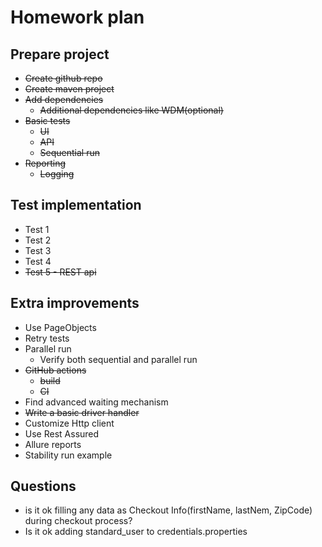 # Homework plan

## Prepare project

- ~~Create github repo~~
- ~~Create maven project~~
- ~~Add dependencies~~
    - ~~Additional dependencies like WDM(optional)~~
- ~~Basic tests~~
    - ~~UI~~
    - ~~API~~
    - ~~Sequential run~~
- ~~Reporting~~
    - ~~Logging~~

## Test implementation

- Test 1
- Test 2
- Test 3
- Test 4
- ~~Test 5 - REST api~~

## Extra improvements

- Use PageObjects
- Retry tests
- Parallel run
    - Verify both sequential and parallel run
- ~~GitHub actions~~
    - ~~build~~
    - ~~CI~~
- Find advanced waiting mechanism
- ~~Write a basic driver handler~~
- Customize Http client
- Use Rest Assured
- Allure reports
- Stability run example

## Questions

- is it ok filling any data as Checkout Info(firstName, lastNem, ZipCode) during checkout process?
- Is it ok adding standard_user to credentials.properties
